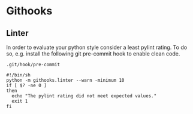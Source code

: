 # Githooks

## Linter
In order to evaluate your python style consider a least pylint rating.
To do so, e.g. install the following git pre-commit hook to enable clean code.

    .git/hook/pre-commit

    #!/bin/sh
    python -m githooks.linter --warn -minimum 10
    if [ $? -ne 0 ]
    then
      echo "The pylint rating did not meet expected values."
      exit 1
    fi
